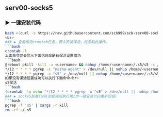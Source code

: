 ## serv00-socks5<br>
### ▶ 一键安装代码
```bash
bash <(curl -s https://raw.githubusercontent.com/scb999/scb-serv00-socks5/main/install-socks5.sh)
<br>
### ▶ 查看保活crontab任务，若未安装保活，则忽略此操作。
```bash
crontab -l
上面命令完会显示下面信息就是有保活设置成功
```bash
@reboot pkill -kill -u <username> && nohup /home/<username>/.s5/s5 -c /home/<username>/.s5/config.json >/dev/null 2>&1 & && nohup /home/<username>/.nezha-agent/start.sh >/dev/null 2>&1 &
*/12 * * * * pgrep -x "nezha-agent" > /dev/null || nohup /home/<username>/.nezha-agent/start.sh >/dev/null 2>&1 &
*/12 * * * * pgrep -x "s5" > /dev/null || nohup /home/<username>/.s5/s5 -c /home/<username>/.s5/config.json >/dev/null 2>&1 &
如果没有保活设置成功可以执行下面命令<br>
s5保活
```bash
(crontab -l; echo "*/12 * * * * pgrep -x "s5" > /dev/null || nohup /home/${USER}/.s5/s5 -c /home/<username>/.s5/config.json >/dev/null 2>&1 &") | crontab -
### ▶ socks5卸载代码(卸载完后执行第1步一键安装代码重新安装)
```bash
pgrep -f 's5' | xargs -r kill
rm -rf ~/.s5
